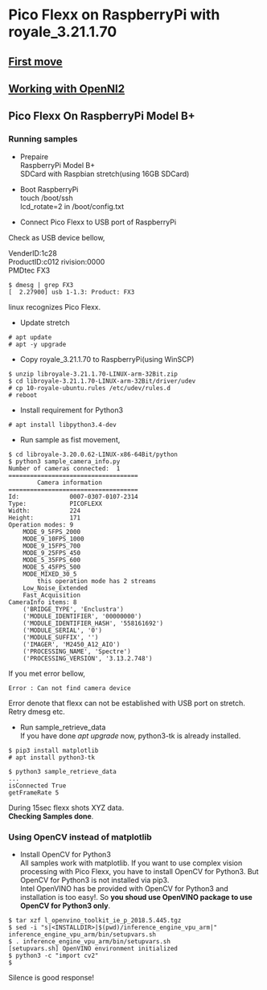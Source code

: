 # Pico Flexx on RaspberryPi with royale_3.21.1.70

## [First move](FirstContact.md)
## [Working with OpenNI2](royale+openni2.md)
## Pico Flexx On RaspberryPi Model B+

### Running samples  
- Prepaire  
  RaspberryPi Model B+  
  SDCard with Raspbian stretch(using 16GB SDCard)  

- Boot RaspberryPi  
  touch /boot/ssh  
  lcd_rotate=2 in /boot/config.txt  

- Connect Pico Flexx to USB port of RaspberryPi  

Check as USB device bellow,  

VenderID:1c28  
ProductID:c012
rivision:0000  
PMDtec FX3

```
$ dmesg | grep FX3
[  2.27900] usb 1-1.3: Product: FX3
```
linux recognizes Pico Flexx.  

- Update stretch

```
# apt update
# apt -y upgrade
```

- Copy royale_3.21.1.70 to RaspberryPi(using WinSCP)

```
$ unzip libroyale-3.21.1.70-LINUX-arm-32Bit.zip
$ cd libroyale-3.21.1.70-LINUX-arm-32Bit/driver/udev
# cp 10-royale-ubuntu.rules /etc/udev/rules.d
# reboot
```

- Install requirement for Python3  

```
# apt install libpython3.4-dev
```

- Run sample as fist movement,

```
$ cd libroyale-3.20.0.62-LINUX-x86-64Bit/python
$ python3 sample_camera_info.py 
Number of cameras connected:  1
====================================
        Camera information
====================================
Id:              0007-0307-0107-2314
Type:            PICOFLEXX
Width:           224
Height:          171
Operation modes: 9
    MODE_9_5FPS_2000
    MODE_9_10FPS_1000
    MODE_9_15FPS_700
    MODE_9_25FPS_450
    MODE_5_35FPS_600
    MODE_5_45FPS_500
    MODE_MIXED_30_5
        this operation mode has 2 streams
    Low_Noise_Extended
    Fast_Acquisition
CameraInfo items: 8
    ('BRIDGE_TYPE', 'Enclustra')
    ('MODULE_IDENTIFIER', '00000000')
    ('MODULE_IDENTIFIER_HASH', '558161692')
    ('MODULE_SERIAL', '0')
    ('MODULE_SUFFIX', '')
    ('IMAGER', 'M2450_A12_AIO')
    ('PROCESSING_NAME', 'Spectre')
    ('PROCESSING_VERSION', '3.13.2.748')
```

If you met error bellow,  
```
Error : Can not find camera device
```

Error denote that flexx can not be established with USB port on stretch. Retry dmesg etc.  

- Run sample_retrieve_data  
If you have done *apt upgrade* now, python3-tk is already installed.  

```
$ pip3 install matplotlib
# apt install python3-tk

$ python3 sample_retrieve_data
...
isConnected True
getFrameRate 5
```
During 15sec flexx shots XYZ data.  
**Checking Samples done**.  

### Using OpenCV instead of matplotlib  

- Install OpenCV for Python3  
  All samples work with matplotlib. If you want to use complex vision processing with Pico Flexx, you have to install OpenCV for Python3. But OpenCV for Python3 is not installed via pip3.  
  Intel OpenVINO has be provided with OpenCV for Python3 and installation is too easy!.  So **you shoud use OpenVINO package to use OpenCV for Python3 only**.  

```
$ tar xzf l_openvino_toolkit_ie_p_2018.5.445.tgz
$ sed -i "s|<INSTALLDIR>|$(pwd)/inference_engine_vpu_arm|"  inference_engine_vpu_arm/bin/setupvars.sh
$ . inference_engine_vpu_arm/bin/setupvars.sh
[setupvars.sh] OpenVINO environment initialized
$ python3 -c "import cv2"
$
```
Silence is good response!  

